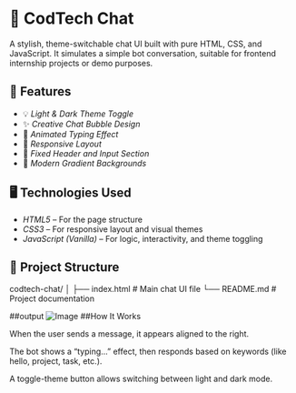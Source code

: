 # 💬 CodTech Chat

A stylish, theme-switchable chat UI built with pure HTML, CSS, and JavaScript. It simulates a simple bot conversation, suitable for frontend internship projects or demo purposes.

## 🌟 Features

- 💡 *Light & Dark Theme Toggle*
- ✨ *Creative Chat Bubble Design*
- 🚀 *Animated Typing Effect*
- 📱 *Responsive Layout*
- 📍 *Fixed Header and Input Section*
- 🎨 *Modern Gradient Backgrounds*

## 🖥 Technologies Used

- *HTML5* – For the page structure
- *CSS3* – For responsive layout and visual themes
- *JavaScript (Vanilla)* – For logic, interactivity, and theme toggling

## 📂 Project Structure
codtech-chat/ │ ├── index.html      # Main chat UI 
file └── README.md       # Project documentation

##output
![Image](https://github.com/user-attachments/assets/f810f93c-58f3-4a50-b921-29adfe1015ac)
##How It Works

When the user sends a message, it appears aligned to the right.

The bot shows a “typing...” effect, then responds based on keywords (like hello, project, task, etc.).

A toggle-theme button allows switching between light and dark mode.
